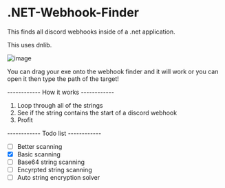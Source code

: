 # .NET-Webhook-Finder
This finds all discord webhooks inside of a .net application.


This uses dnlib.

![image](https://user-images.githubusercontent.com/74394136/131579723-e68ac57a-87ba-42f1-b638-198f0c3789bc.png)

You can drag your exe onto the webhook finder and it will work or you can open it then type the path of the target!


------------ How it works ------------
1. Loop through all of the strings
2. See if the string contains the start of a discord webhook
3. Profit

------------ Todo list ------------
- [ ] Better scanning
- [x] Basic scanning
- [ ] Base64 string scanning
- [ ] Encyrpted string scanning
- [ ] Auto string encryption solver 
